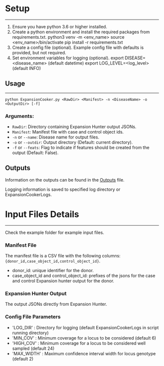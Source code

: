 # Setup 
***
1. Ensure you have python 3.6 or higher installed.
2. Create a python environment and install the required packages from requirements.txt.
    python3 venv -m <env_name>
    source <env_name>/bin/activate
    pip install -r requirements.txt
3. Create a config file (optional).
    Example config file with defaults is provided, but not required.
4. Set environment variables for logging (optional).
    export DISEASE=<disease_name> (default datetime)
    export LOG_LEVEL=<log_level> (default INFO)

## Usage
***
    python ExpansionCooker.py <RawDir> <Manifest> -n <DiseaseName> -o <OutputDir> [-f]

### Arguments:

- `RawDir`: Directory containing Expansion Hunter output JSONs.
- `Manifest`: Manifest file with case and control object ids.
- `-n` or `--name`: Disease name for output files.
- `-o` or `--outdir`: Output directory (Default: current directory).
- `-f` or `--feats`: Flag to indicate if features should be created from the output (Default: False).

## Outputs
Information on the outputs can be found in the [Outputs](link) file.

Logging information is saved to specified log directory or ExpansionCookerLogs. 

# Input Files Details
***
Check the example folder for example input files.

### Manifest File
The manifest file is a CSV file with the following columns: `{donor_id,case_object_id,control_object_id}`.
- donor_id: unique identifier for the donor. 
- case_object_id and control_object_id: prefixes of the jsons for the case and control Expansion hunter output for the donor. 

### Expansion Hunter Output
The output JSONs directly from Expansion Hunter.

### Config File Parameters

- 'LOG_DIR' : Directory for logging (default ExpansionCookerLogs in script running directory)
- 'MIN_COV' : Minimum coverage for a locus to be considered (default 6)
- 'HIGH_COV' : Minimum coverage for a locus to be considered well sampled (default 24)
- 'MAX_WIDTH' : Maximum confidence interval width for locus genotype (default 2)




